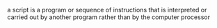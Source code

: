 a script is a program or sequence of instructions that is interpreted or carried out by another program rather than by the computer processor
